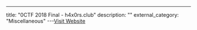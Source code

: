 ---
title: "0CTF 2018 Final - h4x0rs.club"
description: ""
external_category: "Miscellaneous"
---[Visit Website](https://l4wio.github.io/CTF-challenges-by-me/0ctf_final-2018/0ctf_tctf_2018_slides.pdf)


